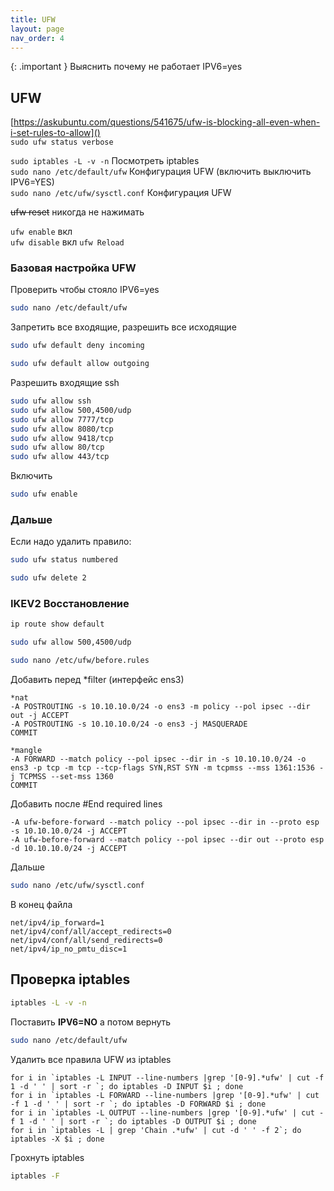 ```yaml
---
title: UFW
layout: page
nav_order: 4
---
```

{: .important }
Выяснить почему не работает IPV6=yes  

## UFW
[https://askubuntu.com/questions/541675/ufw-is-blocking-all-even-when-i-set-rules-to-allow]()  
`sudo ufw status verbose`  

`sudo iptables -L -v -n` Посмотреть iptables  
`sudo nano /etc/default/ufw` Конфигурация UFW (включить выключить IPV6=YES)  
`sudo nano /etc/ufw/sysctl.conf` Конфигурация UFW  

~~ufw reset~~ никогда не нажимать

`ufw enable` вкл  
`ufw disable` вкл 
`ufw Reload` 

### Базовая настройка UFW
Проверить чтобы стояло IPV6=yes  
```bash
sudo nano /etc/default/ufw
```

Запретить все входящие, разрешить все исходящие  
```bash
sudo ufw default deny incoming
```
```bash
sudo ufw default allow outgoing
```
Разрешить входящие ssh  
```bash
sudo ufw allow ssh
sudo ufw allow 500,4500/udp
sudo ufw allow 7777/tcp
sudo ufw allow 8080/tcp
sudo ufw allow 9418/tcp
sudo ufw allow 80/tcp
sudo ufw allow 443/tcp
```
Включить  
```bash
sudo ufw enable
```
### Дальше
Если надо удалить правило:
```bash
sudo ufw status numbered
```
```bash
sudo ufw delete 2
```
### IKEV2 Восстановление
```bash
ip route show default
```

```bash
sudo ufw allow 500,4500/udp
```
```bash
sudo nano /etc/ufw/before.rules
```  
Добавить перед *filter (интерфейс ens3)  
```
*nat
-A POSTROUTING -s 10.10.10.0/24 -o ens3 -m policy --pol ipsec --dir out -j ACCEPT
-A POSTROUTING -s 10.10.10.0/24 -o ens3 -j MASQUERADE
COMMIT

*mangle
-A FORWARD --match policy --pol ipsec --dir in -s 10.10.10.0/24 -o ens3 -p tcp -m tcp --tcp-flags SYN,RST SYN -m tcpmss --mss 1361:1536 -j TCPMSS --set-mss 1360
COMMIT
```
Добавить после #End required lines
```
-A ufw-before-forward --match policy --pol ipsec --dir in --proto esp -s 10.10.10.0/24 -j ACCEPT
-A ufw-before-forward --match policy --pol ipsec --dir out --proto esp -d 10.10.10.0/24 -j ACCEPT
```
Дальше
```bash
sudo nano /etc/ufw/sysctl.conf
```
В конец файла  
```
net/ipv4/ip_forward=1
net/ipv4/conf/all/accept_redirects=0
net/ipv4/conf/all/send_redirects=0
net/ipv4/ip_no_pmtu_disc=1
```
## Проверка iptables
```bash
iptables -L -v -n
```

Поставить **IPV6=NO** а потом вернуть
```bash
sudo nano /etc/default/ufw
```


Удалить все правила UFW из iptables
```
for i in `iptables -L INPUT --line-numbers |grep '[0-9].*ufw' | cut -f 1 -d ' ' | sort -r `; do iptables -D INPUT $i ; done
for i in `iptables -L FORWARD --line-numbers |grep '[0-9].*ufw' | cut -f 1 -d ' ' | sort -r `; do iptables -D FORWARD $i ; done
for i in `iptables -L OUTPUT --line-numbers |grep '[0-9].*ufw' | cut -f 1 -d ' ' | sort -r `; do iptables -D OUTPUT $i ; done
for i in `iptables -L | grep 'Chain .*ufw' | cut -d ' ' -f 2`; do iptables -X $i ; done
```

Грохнуть iptables
```bash
iptables -F
```